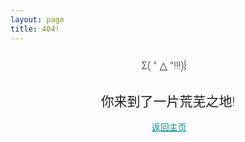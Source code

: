 ```yaml
---
layout: page
title: 404!
---
```


<style>
  a{
  color: #009688;
  }

.h1,.h2,.h3,.h4,.lead,body,h1,h2,h3,h4{
font-family:RobotoDraft,Roboto,"Helvetica Neue",Helvetica,"Segoe UI","Microsoft YaHei",arial,sans-serif;font-weight:300;
}
</style>

<h3 style="text-align: center">Σ( ° △ °!!!)︴</h3>
<h2 style="text-align: center">
你来到了一片荒芜之地!
</h2>
<center>
  <a href="http://linker.ml/daily">返回主页</a>
</center>
